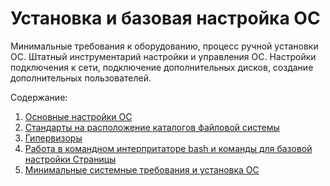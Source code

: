 # Установка и базовая настройка ОС

Минимальные требования к оборудованию, процесс ручной установки ОС. Штатный инструментарий настройки и управления ОС. Настройки подключения к сети, подключение дополнительных дисков, создание дополнительных пользователей.

Содержание:
1. [Основные настройки ОС](Basic_OS_Settings.md)
2. [Стандарты на расположение каталогов файловой системы](standarts_catalog.md)
3. [Гипервизоры](hypervisor.md)
4. [Работа в командном интерпритаторе bash и команды для базовой настройки Страницы](work_bash_basis_option.md)
5. [Минимальные системные требования и установка ОС](min_sys_install_OS.md)